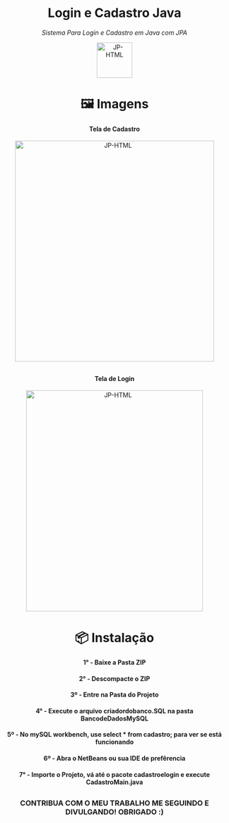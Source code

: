 <div align="center" class="Header">


<h1>Login e Cadastro Java</h1>


<p align="center"> <i> Sistema Para Login e Cadastro em Java com JPA </i> </p>

<img align="center" alt="JP-HTML" height="80" width="80" src="https://cdn-icons.flaticon.com/png/512/1183/premium/1183669.png?token=exp=1659462405~hmac=5b03ca6b06360b4699d50a37a3c78600">



</div>

##
<div align="center" class="Gallery">


<h1>🖼️ Imagens </h1>

<h4 align="center">Tela de Cadastro </h4>
<img align="center" alt="JP-HTML" height="500" width="450" src="https://user-images.githubusercontent.com/71307203/182430368-0f65ade0-0263-48ca-b5ef-626c08b472e0.png">

##
<h4>Tela de Login </h4>
<img align="center" alt="JP-HTML" height="500" width="400" src="https://user-images.githubusercontent.com/71307203/182430520-d9f6a0da-07ee-4c5f-9a57-9d12cd624f07.png">


</div>


<div align="center" class="Installation">

##
<h1>📦 Instalação</h1>

<h4>1° - Baixe a Pasta ZIP<h4>
<h4>2° - Descompacte o ZIP<h4>
<h4>3º - Entre na Pasta do Projeto<h4>
<h4>4° - Execute o arquivo criadordobanco.SQL na pasta BancodeDadosMySQL</h4>
<h4>5º - No mySQL workbench, use select * from cadastro; para ver se está funcionando</h4>
<h4>6º - Abra o NetBeans ou sua IDE de prefêrencia</h4>
<h4>7° - Importe o Projeto, vá até o pacote cadastroelogin e execute CadastroMain.java</h4>

</div>

##
<h3 align="center">CONTRIBUA COM O MEU TRABALHO ME SEGUINDO E DIVULGANDO! OBRIGADO :)</h3>
